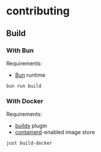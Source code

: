 # contributing

## Build

### With Bun

Requirements:

- [Bun](https://bun.sh/docs/installation) runtime

```shell
bun run build
```

### With Docker

Requirements:

- [buildx](https://github.com/docker/buildx) plugin
- [containerd](https://docs.docker.com/build/building/multi-platform)-enabled image store

```shell
just build-docker
```
